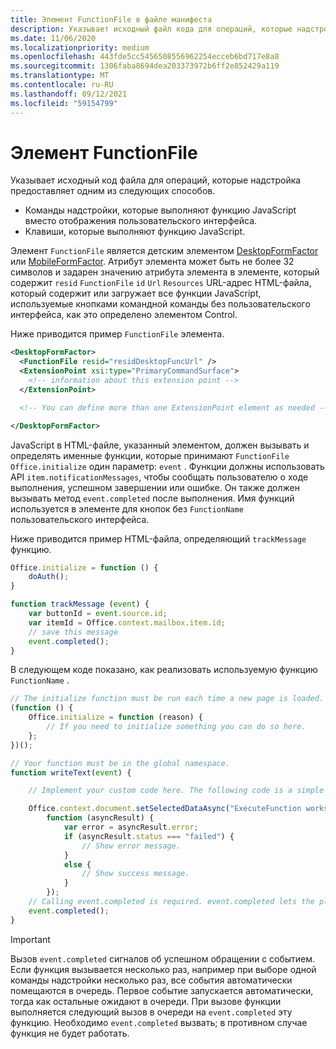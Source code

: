 ```yaml
---
title: Элемент FunctionFile в файле манифеста
description: Указывает исходный файл кода для операций, которые надстройка предоставляет с помощью команд надстройки, которые выполняют функцию JavaScript вместо отображения пользовательского интерфейса.
ms.date: 11/06/2020
ms.localizationpriority: medium
ms.openlocfilehash: 443fde5cc5456508556962254ecceb6bd717e8a8
ms.sourcegitcommit: 1306faba8694dea203373972b6ff2e852429a119
ms.translationtype: MT
ms.contentlocale: ru-RU
ms.lasthandoff: 09/12/2021
ms.locfileid: "59154799"
---
```

# <a name="functionfile-element"></a>Элемент FunctionFile

Указывает исходный код файла для операций, которые надстройка предоставляет одним из следующих способов.

* Команды надстройки, которые выполняют функцию JavaScript вместо отображения пользовательского интерфейса.
* Клавиши, которые выполняют функцию JavaScript.

Элемент `FunctionFile` является детским элементом [DesktopFormFactor](desktopformfactor.md) или [MobileFormFactor](mobileformfactor.md). Атрибут элемента может быть не более 32 символов и задарен значению атрибута элемента в элементе, который содержит `resid` `FunctionFile` `id` `Url` `Resources` URL-адрес HTML-файла, [](control.md)который содержит или загружает все функции JavaScript, используемые кнопками командной команды без пользовательского интерфейса, как это определено элементом Control.

Ниже приводится пример `FunctionFile` элемента.

```XML
<DesktopFormFactor>
  <FunctionFile resid="residDesktopFuncUrl" />
  <ExtensionPoint xsi:type="PrimaryCommandSurface">
    <!-- information about this extension point -->
  </ExtensionPoint>

  <!-- You can define more than one ExtensionPoint element as needed -->

</DesktopFormFactor>
```

JavaScript в HTML-файле, указанный элементом, должен вызывать и определять именные функции, которые принимают `FunctionFile` `Office.initialize` один параметр: `event` . Функции должны использовать API `item.notificationMessages`, чтобы сообщать пользователю о ходе выполнения, успешном завершении или ошибке. Он также должен вызывать метод `event.completed` после выполнения. Имя функций используется в элементе для кнопок без `FunctionName` пользовательского интерфейса.

Ниже приводится пример HTML-файла, определяющий `trackMessage` функцию.

```js
Office.initialize = function () {
    doAuth();
}

function trackMessage (event) {
    var buttonId = event.source.id;    
    var itemId = Office.context.mailbox.item.id;
    // save this message
    event.completed();
}
```

В следующем коде показано, как реализовать используемую функцию `FunctionName` .

```js
// The initialize function must be run each time a new page is loaded.
(function () {
    Office.initialize = function (reason) {
        // If you need to initialize something you can do so here.
    };
})();

// Your function must be in the global namespace.
function writeText(event) {

    // Implement your custom code here. The following code is a simple example.

    Office.context.document.setSelectedDataAsync("ExecuteFunction works. Button ID=" + event.source.id,
        function (asyncResult) {
            var error = asyncResult.error;
            if (asyncResult.status === "failed") {
                // Show error message.
            }
            else {
                // Show success message.
            }
        });
    // Calling event.completed is required. event.completed lets the platform know that processing has completed.
    event.completed();
}
```

> [!IMPORTANT]
> Вызов `event.completed` сигналов об успешном обращении с событием. Если функция вызывается несколько раз, например при выборе одной команды надстройки несколько раз, все события автоматически помещаются в очередь. Первое событие запускается автоматически, тогда как остальные ожидают в очереди. При вызове функции выполняется следующий вызов в очереди на `event.completed` эту функцию. Необходимо `event.completed` вызвать; в противном случае функция не будет работать.
